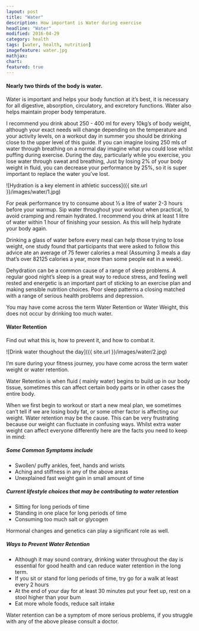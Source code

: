 ```yaml
---
layout: post
title: "Water"
description: How important is Water during exercise
headline: "Water"
modified: 2016-04-29
category: health
tags: [water, health, nutrition]
imagefeature: water.jpg
mathjax: 
chart:
featured: true
---
```




#### Nearly two thirds of the body is water. 

Water is important and helps your body function at it’s best, it is necessary for all digestive, absorption, circulatory, and excretory functions. Water also helps maintain proper body temperature.

I recommend you drink about 250 - 400 ml for every 10kg’s of body weight, although your exact needs will change depending on the temperature and your activity levels, on a workout day in summer you should be drinking close to the upper level of this guide. If you can imagine losing 250 mls of water through breathing on a normal day imagine what you could lose whilst puffing during exercise. During the day, particularly while you exercise, you  lose water through sweat and breathing, Just by losing 2%  of your body weight in fluid, you can decrease your performance by 25%, so it is super important to replace the water you’ve lost.

![Hydration is a key element in athletic success]({{ site.url }}/images/water/1.jpg)

For peak performance try to consume about ½ a litre of water 2-3 hours before your warmup. Sip water throughout your workout when practical, to avoid cramping and remain hydrated. I recommend you  drink at least 1 litre of water within 1 hour of finishing your session. As this will help hydrate your body again.

Drinking a glass of water before every meal can help those trying to lose weight, one study found that participants that were asked to follow this advice ate an average of 75 fewer calories a meal (Assuming 3 meals a day that’s over 82125 calories a year, more than some people eat in a week). 

Dehydration can be a common cause of a range of sleep problems. A regular good night’s sleep is a great way to reduce stress, and feeling well rested and energetic is an important part of sticking to an exercise plan and making sensible nutrition choices.  Poor sleep patterns a closing matched with a range of serious health problems and depression.

You may have come across the term Water Retention or Water Weight, this does not occur by drinking too much water.


#### Water Retention

Find out what  this is, how to prevent it, and how to combat it.

![Drink water thoughout the day]({{ site.url }}/images/water/2.jpg)

I’m sure during your fitness journey, you have come across the term water weight or water retention.

Water Retention is when fluid ( mainly water)  begins to build up in our body tissue, sometimes this can affect certain body parts or in other cases the entire body.

When we first begin to workout or start a new meal plan, we sometimes can’t tell if we are losing body fat, or some other factor is affecting our weight. Water retention may be the cause. This can be very frustrating because our weight can fluctuate in confusing ways. Whilst extra water weight can affect everyone  differently here are the facts you need to keep in mind:

##### Some Common Symptoms include

- Swollen/ puffy ankles, feet, hands and wrists
- Aching and stiffness in any of the above areas
- Unexplained fast weight gain in small amount of time

##### Current lifestyle choices that may be contributing to water retention

- Sitting for long periods of time
- Standing in one place for long periods of time
- Consuming too much salt or glycogen

Hormonal changes and genetics can play a significant role as well.

##### Ways to Prevent Water Retention 

- Although it may sound contrary, drinking water throughout the day is essential for good health and can reduce water retention in the long term.
- If you sit or stand for long periods of time, try go for a walk at least every 2 hours
- At the end of your day for at least 30 minutes put your feet up, rest on a stool higher than your bum
- Eat more whole foods, reduce salt intake

Water retention can be a symptom of more serious problems, if you struggle with any of the above please consult a doctor.





